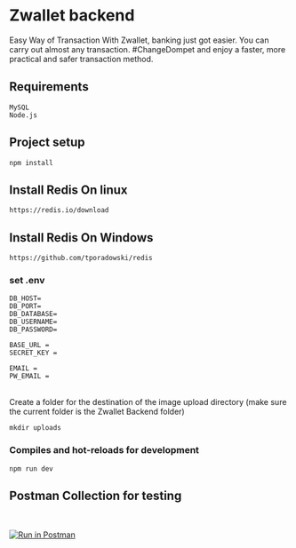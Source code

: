 # Zwallet backend
Easy Way of Transaction
With Zwallet, banking just got easier. You can carry out almost any transaction. #ChangeDompet and enjoy a faster, more practical and safer transaction method.

## Requirements
```
MySQL
Node.js
```

## Project setup
```
npm install
```


## Install Redis On linux
```
https://redis.io/download
```


## Install Redis On Windows
```
https://github.com/tporadowski/redis
```


### set .env
```
DB_HOST=
DB_PORT=
DB_DATABASE=
DB_USERNAME=
DB_PASSWORD=

BASE_URL = 
SECRET_KEY = 

EMAIL = 
PW_EMAIL = 
```
<br>
Create a folder for the destination of the image upload directory (make sure the current folder is the Zwallet Backend folder)

```
mkdir uploads
```

### Compiles and hot-reloads for development
```
npm run dev
```


## Postman Collection for testing
<br>

[![Run in Postman](https://run.pstmn.io/button.svg)](https://app.getpostman.com/run-collection/95accfab92ed0867b22e)
